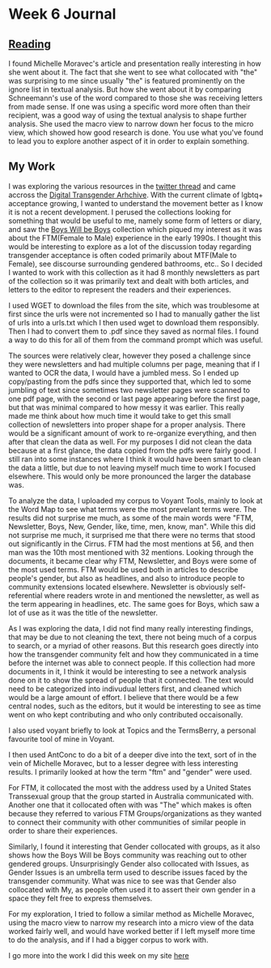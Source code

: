 # Week 6 Journal


## [Reading](http://historyinthecity.blogspot.com/2013/11/before-i-start-i-want-to-thank-people.html)

I found Michelle Moravec's article and presentation really interesting in how she went about it. The fact that she went to see what collocated with "the" was surprising to me since usually "the" is featured prominently on the ignore list in textual analysis. But how she went about it by comparing Schneemann's use of the word compared to those she was receiving letters from made sense. If one was using a specific word more often than their recipient, was a good way of using the textual analysis to shape further analysis. She used the macro view to narrow down her focus to the micro view, which showed how good research is done. You use what you've found to lead you to explore another aspect of it in order to explain something. 


## My Work

I was exploring the various resources in the [twitter thread](https://twitter.com/amaliasl/status/1245544256212807680) and came accross the [Digital Transgender Arhchive](https://www.digitaltransgenderarchive.net/). With the current climate of lgbtq+ acceptance growing, I wanted to understand the movement better as I know it is not a recent development. I perused the collections looking for something that would be useful to me, namely some form of letters or diary, and saw the [Boys Will be Boys](https://www.digitaltransgenderarchive.net/col/1r66j121q) collection which piqued my interest as it was about the FTM(Female to Male) experience in the early 1990s. I thought this would be interesting to explore as a lot of the discussion today regarding transgender acceptance is often coded primarily about MTF(Male to Female), see discourse surrounding gendered bathrooms, etc.. So I decided I wanted to work with this collection as it had 8 monthly newsletters as part of the collection so it was primarily text and dealt with both articles, and letters to the editor to represent the readers and their experiences.

I used WGET to download the files from the site, which was troublesome at first since the urls were not incremented so I had to manually gather the list of urls into a urls.txt which I then used wget to download them responsibly. Then I had to convert them to .pdf since they saved as normal files. I found a way to do this for all of them from the command prompt which was useful. 

The sources were relatively clear, however they posed a challenge since they were newsletters and had multiple columns per page, meaning that if I wanted to OCR the data, I would have a jumbled mess. So I ended up copy/pasting from the pdfs since they supported that, which led to some jumbling of text since sometimes two newsletter pages were scanned to one pdf page, with the second or last page appearing before the first page, but that was minimal compared to how messy it was earlier. This really made me think about how much time it would take to get this small collection of newsletters into proper shape for a proper analysis. There would be a significant amount of work to re-organize everything, and then after that clean the data as well. For my purposes I did not clean the data because at a first glance, the data copied from the pdfs were fairly good. I still ran into some instances where I think it would have been smart to clean the data a little, but due to not leaving myself much time to work I focused elsewhere. This would only be more pronounced the larger the database was.

To analyze the data, I uploaded my corpus to Voyant Tools, mainly to look at the Word Map to see what terms were the most prevelant terms were. The results did not surprise me much, as some of the main words were "FTM, Newsletter, Boys, New, Gender, like, time, men, know, man". While this did not surprise me much, it surprised me that there were no terms that stood out significantly in the Cirrus. FTM had the most mentions at 56, and then man was the 10th most mentioned with 32 mentions. Looking through the documents, it became clear why FTM, Newsletter, and Boys were some of the most used terms. FTM would be used both in articles to describe people's gender, but also as headlines, and also to introduce people to community extensions located elsewhere. Newsletter is obviously self-referential where readers wrote in and mentioned the newsletter, as well as the term appearing in headlines, etc. The same goes for Boys, which saw a lot of use as it was the title of the newsletter. 

As I was exploring the data, I did not find many really interesting findings, that may be due to not cleaning the text, there not being much of a corpus to search, or a myriad of other reasons. But this research goes directly into how the transgender community felt and how they communicated in a time before the internet was able to connect people. If this collection had more documents in it, I think it would be interesting to see a network analysis done on it to show the spread of people that it connected. The text would need to be categorized into indivudual letters first, and cleaned which would be a large amount of effort. I believe that there would be a few central nodes, such as the editors, but it would be interesting to see as time went on who kept contributing and who only contributed occaisonally. 

I also used voyant briefly to look at Topics and the TermsBerry, a personal favourite tool of mine in Voyant. 


I then used AntConc to do a bit of a deeper dive into the text, sort of in the vein of Michelle Moravec, but to a lesser degree with less interesting results. I primarily looked at how the term "ftm" and "gender" were used. 

For FTM, it collocated the most with the address used by a United States Transsexual group that the group started in Australia communicated with. Another one that it collocated often with was "The" which makes is often because they referred to various FTM Groups/organizations as they wanted to connect their community with other communities of similar people in order to share their experiences. 

Similarly, I found it interesting that Gender collocated with groups, as it also shows how the Boys Will be Boys community was reaching out to other gendered groups. Unsurprisingly Gender also collocated with Issues, as Gender Issues is an umbrella term used to describe issues faced by the transgender community. What was nice to see was that Gender also collocated with My, as people often used it to assert their own gender in a space they felt free to express themselves.


For my exploration, I tried to follow a similar method as Michelle Moravec, using the macro view to narrow my research into a micro view of the data worked fairly well, and would have worked better if I left myself more time to do the analysis, and if I had a bigger corpus to work with.

I go more into the work I did this week on my site [here](https://williamkohlman.github.io/William-Kohlman.github.io/Week6.html)
